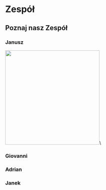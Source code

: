 # Zespół


## Poznaj nasz Zespół


### Janusz
<img src="img/benu-marinescu-e6ZOmEfNHLM-unsplash.jpg" width="300px">\

### Giovanni


### Adrian


### Janek
